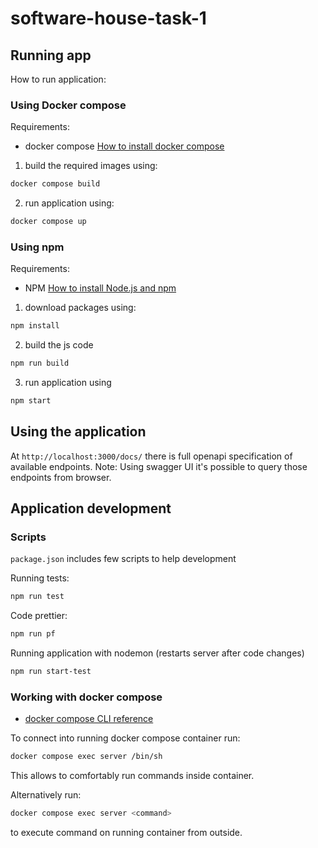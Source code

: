 # software-house-task-1

## Running app

How to run application:

### Using Docker compose
Requirements:
- docker compose [How to install docker compose](https://docs.docker.com/compose/install/)

1. build the required images using:
```bash
docker compose build
```

2. run application using:
```bash
docker compose up
```

### Using npm
Requirements:
- NPM [How to install Node.js and npm](https://docs.npmjs.com/downloading-and-installing-node-js-and-npm)

1. download packages using:
```bash
npm install
```

2. build the js code
```bash
npm run build
```

3. run application using
```bash
npm start
```


## Using the application

At `http://localhost:3000/docs/` there is full openapi specification of available endpoints.
Note: Using swagger UI it's possible to query those endpoints from browser.

## Application development

### Scripts
`package.json` includes few scripts to help development

Running tests:
```bash
npm run test
```

Code prettier:
```bash
npm run pf
```
Running application with nodemon (restarts server after code changes)
```bash
npm run start-test
```

### Working with docker compose
- [docker compose CLI reference](https://docs.docker.com/compose/reference/)

To connect into running docker compose container run:
```bash
docker compose exec server /bin/sh
```
This allows to comfortably run commands inside container.

Alternatively run: 
```bash
docker compose exec server <command> 
```
to execute command on running container from outside.

